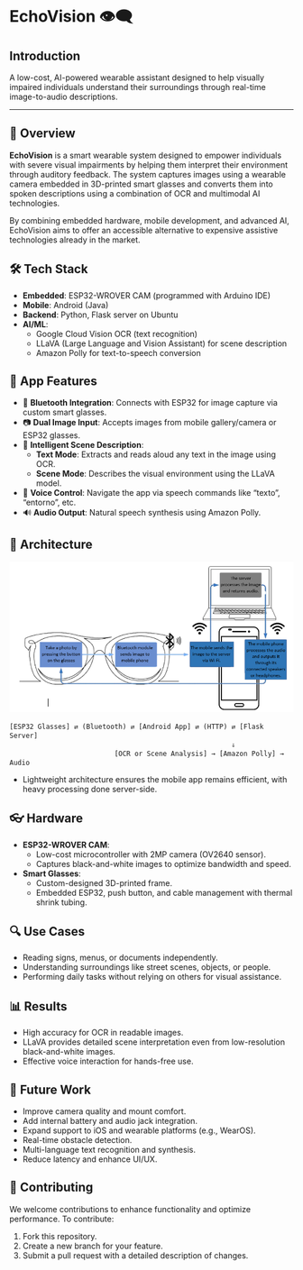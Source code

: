 # EchoVision 👁️‍🗨️

## Introduction  
A low-cost, AI-powered wearable assistant designed to help visually impaired individuals understand their surroundings through real-time image-to-audio descriptions.

---

## 🎯 Overview

**EchoVision** is a smart wearable system designed to empower individuals with severe visual impairments by helping them interpret their environment through auditory feedback. The system captures images using a wearable camera embedded in 3D-printed smart glasses and converts them into spoken descriptions using a combination of OCR and multimodal AI technologies.

By combining embedded hardware, mobile development, and advanced AI, EchoVision aims to offer an accessible alternative to expensive assistive technologies already in the market.

## 🛠️ Tech Stack

- **Embedded**: ESP32-WROVER CAM (programmed with Arduino IDE)
- **Mobile**: Android (Java)
- **Backend**: Python, Flask server on Ubuntu
- **AI/ML**:
  - Google Cloud Vision OCR (text recognition)
  - LLaVA (Large Language and Vision Assistant) for scene description
  - Amazon Polly for text-to-speech conversion

## 📱 App Features

- 🔗 **Bluetooth Integration**: Connects with ESP32 for image capture via custom smart glasses.
- 📷 **Dual Image Input**: Accepts images from mobile gallery/camera or ESP32 glasses.
- 🧠 **Intelligent Scene Description**:
  - **Text Mode**: Extracts and reads aloud any text in the image using OCR.
  - **Scene Mode**: Describes the visual environment using the LLaVA model.
- 🎤 **Voice Control**: Navigate the app via speech commands like “texto”, “entorno”, etc.
- 🔊 **Audio Output**: Natural speech synthesis using Amazon Polly.

## 🧱 Architecture
![AI Architecture](https://github.com/marcosdizn/ECHOVISION/blob/main/Architecture.png?raw=true)

```
[ESP32 Glasses] ⇄ (Bluetooth) ⇄ [Android App] ⇄ (HTTP) ⇄ [Flask Server]
                                                       ⇓
                          [OCR or Scene Analysis] → [Amazon Polly] → Audio
```

- Lightweight architecture ensures the mobile app remains efficient, with heavy processing done server-side.

## 👓 Hardware

- **ESP32-WROVER CAM**:
  - Low-cost microcontroller with 2MP camera (OV2640 sensor).
  - Captures black-and-white images to optimize bandwidth and speed.
- **Smart Glasses**:
  - Custom-designed 3D-printed frame.
  - Embedded ESP32, push button, and cable management with thermal shrink tubing.

## 🔍 Use Cases

- Reading signs, menus, or documents independently.
- Understanding surroundings like street scenes, objects, or people.
- Performing daily tasks without relying on others for visual assistance.

## 📊 Results

- High accuracy for OCR in readable images.
- LLaVA provides detailed scene interpretation even from low-resolution black-and-white images.
- Effective voice interaction for hands-free use.

## 🚀 Future Work

- Improve camera quality and mount comfort.
- Add internal battery and audio jack integration.
- Expand support to iOS and wearable platforms (e.g., WearOS).
- Real-time obstacle detection.
- Multi-language text recognition and synthesis.
- Reduce latency and enhance UI/UX.

## 🤝 Contributing  
We welcome contributions to enhance functionality and optimize performance. To contribute:  
1. Fork this repository.  
2. Create a new branch for your feature.  
3. Submit a pull request with a detailed description of changes.  
